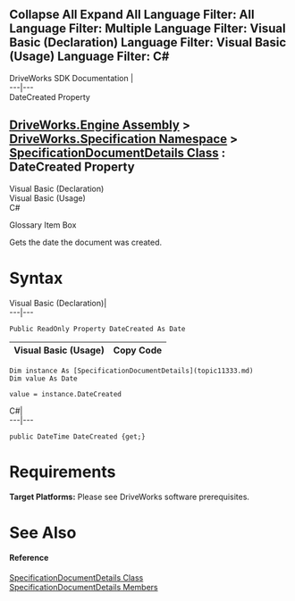 Collapse All Expand All Language Filter: All  Language Filter: Multiple  Language Filter: Visual Basic (Declaration) Language Filter: Visual Basic (Usage) Language Filter: C#  
---  
DriveWorks SDK Documentation  |   
---|---  
DateCreated Property   
  
[DriveWorks.Engine Assembly](topic2156.md) > [DriveWorks.Specification Namespace](topic10764.md) > [SpecificationDocumentDetails Class](topic11333.md) : DateCreated Property  
---  
  
Visual Basic (Declaration)    
Visual Basic (Usage)    
C# 

Glossary Item Box

Gets the date the document was created. 

# Syntax

Visual Basic (Declaration)|   
---|---  
      
    
    Public ReadOnly Property DateCreated As Date  
  
Visual Basic (Usage)| Copy Code  
---|---  
      
    
    Dim instance As [SpecificationDocumentDetails](topic11333.md)
    Dim value As Date
     
    value = instance.DateCreated  
  
C#|   
---|---  
      
    
    public DateTime DateCreated {get;}  
  
# Requirements

**Target Platforms:** Please see DriveWorks software prerequisites.

# See Also

#### Reference

[SpecificationDocumentDetails Class](topic11333.md)   
[SpecificationDocumentDetails Members](topic11334.md)


